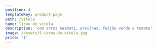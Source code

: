 ```yaml
---
position: 4
templateKey: product-page
path: /vitela
name: Tiras de vitela
description: 'com arroz basmati, ervilhas, feijão verde e tomate'
image: /assets/5-tiras-de-vitela.jpg
price: '1'
---
```


